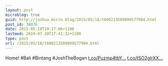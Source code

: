 ```yaml
---
layout: post
microblog: true
guid: http://joshua.micro.blog/2015/05/18/t600213509809577984.html
post_id: 38076
date: 2015-05-18T19:17:06+1100
lastmod: 2019-07-30T17:41:32+1100
type: post
url: /2015/05/18/t600213509809577984.html
---
```

Home! #Bali #Bintang #JoshTheBogan [t.co/Puzmp4tbY...](http://t.co/Puzmp4tbYQ) [t.co/tSO2glrXX...](http://t.co/tSO2glrXX9)

